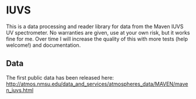 IUVS
====

This is a data processing and reader library for data from the Maven IUVS UV spectrometer. No warranties are given, use at your own risk, but it works fine for me. Over time I will increase the quality of this with more tests (help welcome!) and documentation.

Data
----
The first public data has been released here: http://atmos.nmsu.edu/data_and_services/atmospheres_data/MAVEN/maven_iuvs.html
